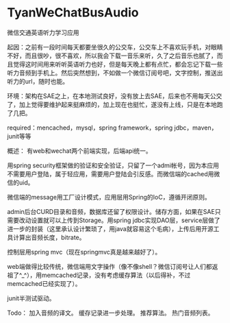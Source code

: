 # TyanWeChatBusAudio

微信交通英语听力学习应用

起因：之前有一段时间每天都要坐很久的公交车，公交车上不喜欢玩手机，对眼睛不好，而且很吵，很不喜欢，所以我会下载一音乐来听，久了之后音乐也腻了，而且觉得这时间用来听听英语听力也好，但是每天晚上都有点忙，都会忘记下载一些听力音频到手机上。然后突然想到，不如做一个微信订阅号吧，文字控制，推送出听力的url，随时也能。

环境：架构在SAE之上，在本地测试良好，没有放上去SAE，后来也不用每天公交了，加上觉得要维护起来挺麻烦的，加上现在也挺忙，遂没有上线，只是在本地跑了几把。

required：mencached，mysql，spring framework，spring jdbc，maven，junit等等

概述：
有web和wechat两个前端实现，后端api统一。

用spring security框架做的验证和安全验证，只留了一个admi帐号，因为本应用不需要用户登陆，属于轻应用，需要用户登陆会引反感。而微信端的cached用微信的uid。

微信端的message用工厂设计模式，应用层用Spring的IoC，遵循开闭原则。

admin后台CURD目录和音频，数据库还留了权限设计。储存方面，如果在SAE只需要改动设置就可以上传到Storage。用spring jdbc实现DAO层，service层做了进一步的封装（这里承认设计繁琐了，用java就容易这个毛病），上传后用开源工具计算出音频长度，bitrate。

控制层用spring mvc（现在springmvc真是越来越好了）。

web端做得比较传统，微信端用文字操作（像不像shell？微信订阅号让人们都返祖了^_^），用memcached记录，没有考虑缓存算法（以后得补，不过memcached已经实现了）。

junit半测试驱动。

Todo：
加入音频的译文。
缓存记录进一步处理。
推荐算法。
热门音频列表。

